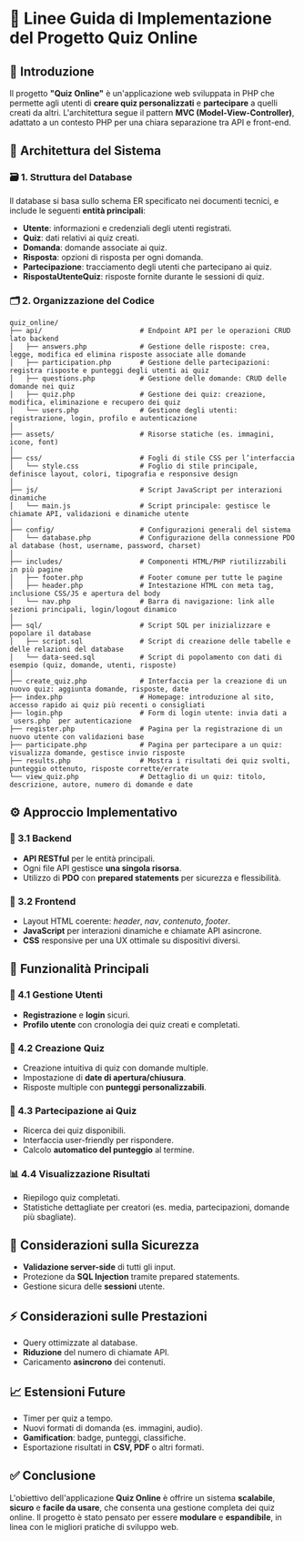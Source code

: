 # 📘 Linee Guida di Implementazione del Progetto **Quiz Online**

## 📌 Introduzione
Il progetto **"Quiz Online"** è un'applicazione web sviluppata in PHP che permette agli utenti di **creare quiz personalizzati** e **partecipare** a quelli creati da altri. L'architettura segue il pattern **MVC (Model-View-Controller)**, adattato a un contesto PHP per una chiara separazione tra API e front-end.

## 🧱 Architettura del Sistema

### 🗃️ 1. Struttura del Database
Il database si basa sullo schema ER specificato nei documenti tecnici, e include le seguenti **entità principali**:

- **Utente**: informazioni e credenziali degli utenti registrati.
- **Quiz**: dati relativi ai quiz creati.
- **Domanda**: domande associate ai quiz.
- **Risposta**: opzioni di risposta per ogni domanda.
- **Partecipazione**: tracciamento degli utenti che partecipano ai quiz.
- **RispostaUtenteQuiz**: risposte fornite durante le sessioni di quiz.

### 🗂️ 2. Organizzazione del Codice

```
quiz_online/
├── api/                        # Endpoint API per le operazioni CRUD lato backend
│   ├── answers.php             # Gestione delle risposte: crea, legge, modifica ed elimina risposte associate alle domande
│   ├── participation.php       # Gestione delle partecipazioni: registra risposte e punteggi degli utenti ai quiz
│   ├── questions.php           # Gestione delle domande: CRUD delle domande nei quiz
│   ├── quiz.php                # Gestione dei quiz: creazione, modifica, eliminazione e recupero dei quiz
│   └── users.php               # Gestione degli utenti: registrazione, login, profilo e autenticazione
│
├── assets/                     # Risorse statiche (es. immagini, icone, font)
│
├── css/                        # Fogli di stile CSS per l’interfaccia
│   └── style.css               # Foglio di stile principale, definisce layout, colori, tipografia e responsive design
│
├── js/                         # Script JavaScript per interazioni dinamiche
│   └── main.js                 # Script principale: gestisce le chiamate API, validazioni e dinamiche utente
│
├── config/                     # Configurazioni generali del sistema
│   └── database.php            # Configurazione della connessione PDO al database (host, username, password, charset)
│
├── includes/                   # Componenti HTML/PHP riutilizzabili in più pagine
│   ├── footer.php              # Footer comune per tutte le pagine
│   ├── header.php              # Intestazione HTML con meta tag, inclusione CSS/JS e apertura del body
│   └── nav.php                 # Barra di navigazione: link alle sezioni principali, login/logout dinamico
│
├── sql/                        # Script SQL per inizializzare e popolare il database
│   ├── script.sql              # Script di creazione delle tabelle e delle relazioni del database
│   └── data-seed.sql           # Script di popolamento con dati di esempio (quiz, domande, utenti, risposte)
│
├── create_quiz.php             # Interfaccia per la creazione di un nuovo quiz: aggiunta domande, risposte, date
├── index.php                   # Homepage: introduzione al sito, accesso rapido ai quiz più recenti o consigliati
├── login.php                   # Form di login utente: invia dati a `users.php` per autenticazione
├── register.php                # Pagina per la registrazione di un nuovo utente con validazioni base
├── participate.php             # Pagina per partecipare a un quiz: visualizza domande, gestisce invio risposte
├── results.php                 # Mostra i risultati dei quiz svolti, punteggio ottenuto, risposte corrette/errate
└── view_quiz.php               # Dettaglio di un quiz: titolo, descrizione, autore, numero di domande e date

```

## ⚙️ Approccio Implementativo

### 🔧 3.1 Backend
- **API RESTful** per le entità principali.
- Ogni file API gestisce **una singola risorsa**.
- Utilizzo di **PDO** con **prepared statements** per sicurezza e flessibilità.

### 🎨 3.2 Frontend
- Layout HTML coerente: *header*, *nav*, *contenuto*, *footer*.
- **JavaScript** per interazioni dinamiche e chiamate API asincrone.
- **CSS** responsive per una UX ottimale su dispositivi diversi.

## 🚀 Funzionalità Principali

### 👤 4.1 Gestione Utenti
- **Registrazione** e **login** sicuri.
- **Profilo utente** con cronologia dei quiz creati e completati.

### 📝 4.2 Creazione Quiz
- Creazione intuitiva di quiz con domande multiple.
- Impostazione di **date di apertura/chiusura**.
- Risposte multiple con **punteggi personalizzabili**.

### 🧩 4.3 Partecipazione ai Quiz
- Ricerca dei quiz disponibili.
- Interfaccia user-friendly per rispondere.
- Calcolo **automatico del punteggio** al termine.

### 📊 4.4 Visualizzazione Risultati
- Riepilogo quiz completati.
- Statistiche dettagliate per creatori (es. media, partecipazioni, domande più sbagliate).

## 🔐 Considerazioni sulla Sicurezza

- **Validazione server-side** di tutti gli input.
- Protezione da **SQL Injection** tramite prepared statements.
- Gestione sicura delle **sessioni** utente.

## ⚡ Considerazioni sulle Prestazioni

- Query ottimizzate al database.
- **Riduzione** del numero di chiamate API.
- Caricamento **asincrono** dei contenuti.

## 📈 Estensioni Future

- Timer per quiz a tempo.
- Nuovi formati di domanda (es. immagini, audio).
- **Gamification**: badge, punteggi, classifiche.
- Esportazione risultati in **CSV, PDF** o altri formati.

## ✅ Conclusione

L'obiettivo dell'applicazione **Quiz Online** è offrire un sistema **scalabile**, **sicuro** e **facile da usare**, che consenta una gestione completa dei quiz online. Il progetto è stato pensato per essere **modulare** e **espandibile**, in linea con le migliori pratiche di sviluppo web.



